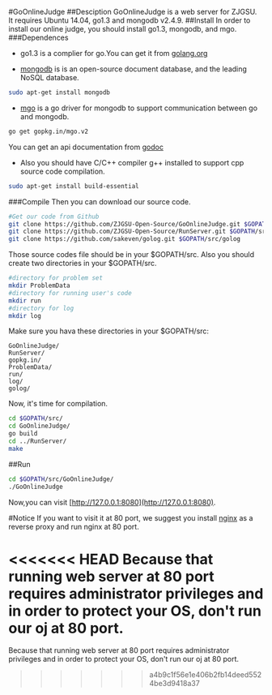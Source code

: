 #GoOnlineJudge
##Desciption
GoOnlineJudge is a web server for ZJGSU.  
It requires Ubuntu 14.04, go1.3 and mongodb v2.4.9.
##Install
In order to install our online judge, you should install go1.3, mongodb, and mgo.
###Dependences
+ go1.3 is a complier for go.You can get it from [golang.org](http://golang.org)

+ [mongodb](http://www.mongodb.org/) is is an open-source document database, and the leading NoSQL database.  
```bash
sudo apt-get install mongodb
```

+ [mgo](http://gopkg.in/mgo.v2) is a go driver for mongodb to support communication between go and mongodb. 
```bash
go get gopkg.in/mgo.v2
```
You can get an api documentation from [godoc](http://godoc.org/gopkg.in/mgo.v2)

+ Also you should have C/C++ compiler g++ installed to support cpp source code compilation.
```bash
sudo apt-get install build-essential
```

###Compile
Then you can download our source code.
```bash
#Get our code from Github
git clone https://github.com/ZJGSU-Open-Source/GoOnlineJudge.git $GOPATH/src/GoOnlineJudge
git clone https://github.com/ZJGSU-Open-Source/RunServer.git $GOPATH/src/RunServer
git clone https://github.com/sakeven/golog.git $GOPATH/src/golog
```
Those source codes file should be in your $GOPATH/src. Also you should create two directories in your $GOPATH/src.
```bash
#directory for problem set
mkdir ProblemData
#directory for running user's code
mkdir run
#directory for log
mkdir log
```
Make sure you hava these directories in your $GOPATH/src:

	GoOnlineJudge/
	RunServer/
	gopkg.in/
	ProblemData/
	run/
	log/
	golog/

Now, it's time for compilation.
```bash
cd $GOPATH/src/
cd GoOnlineJudge/	
go build			
cd ../RunServer/
make
```

##Run
```bash
cd $GOPATH/src/GoOnlineJudge/
./GoOnlineJudge
```
Now,you can visit [http://127.0.0.1:8080](http://127.0.0.1:8080).

#Notice
If you want to visit it at 80 port, we suggest you install [nginx](http://nginx.org/) as a reverse proxy and run nginx at 80 port. 

<<<<<<< HEAD
Because that running web server at 80 port requires administrator privileges and in order to protect your OS, don't run our oj at 80 port.
=======
Because that running web server at 80 port requires administrator privileges and in order to protect your OS, don't run our oj at 80 port.
>>>>>>> a4b9c1f56e1e406b2fb14deed5524be3d9418a37
